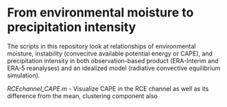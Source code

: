 # From environmental moisture to precipitation intensity 
The scripts in this repository look at relationships of environmental moisture, instability (convecitve available potential energy or CAPE), and precipitation intensity in both observation-based product (ERA-Interim and ERA-5 reanalyses) and an idealized model (radiative convective equilibrium simulation).

*RCEchannel_CAPE.m* - Visualize CAPE in the RCE channel as well as its difference from the mean, clustering component also

